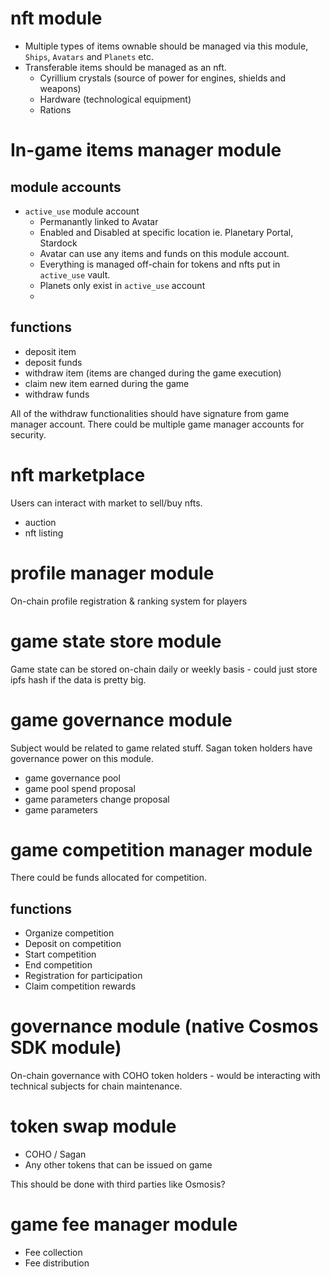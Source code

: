 # nft module

- Multiple types of items ownable should be managed via this module, `Ships`, `Avatars` and `Planets` etc.
- Transferable items should be managed as an nft.
    - Cyrillium crystals (source of power for engines, shields and weapons)
    - Hardware (technological equipment)
    - Rations

# In-game items manager module

## module accounts

- `active_use` module account
    - Permanantly linked to Avatar
    - Enabled and Disabled at specific location ie. Planetary Portal, Stardock
    - Avatar can use any items and funds on this module account. 
    - Everything is managed off-chain for tokens and nfts put in `active_use` vault.
    - Planets only exist in `active_use` account
    - 

## functions

- deposit item
- deposit funds
- withdraw item (items are changed during the game execution)
- claim new item earned during the game
- withdraw funds

All of the withdraw functionalities should have signature from game manager account.
There could be multiple game manager accounts for security.

# nft marketplace

Users can interact with market to sell/buy nfts.

- auction
- nft listing

# profile manager module

On-chain profile registration & ranking system for players

# game state store module

Game state can be stored on-chain daily or weekly basis - could just store ipfs hash if the data is pretty big.

# game governance module

Subject would be related to game related stuff.
Sagan token holders have governance power on this module.

- game governance pool
- game pool spend proposal
- game parameters change proposal
- game parameters

# game competition manager module

There could be funds allocated for competition.

## functions

- Organize competition
- Deposit on competition
- Start competition
- End competition
- Registration for participation
- Claim competition rewards

# governance module (native Cosmos SDK module)

On-chain governance with COHO token holders - would be interacting with technical subjects for chain maintenance.

# token swap module

- COHO / Sagan
- Any other tokens that can be issued on game

This should be done with third parties like Osmosis?

# game fee manager module

- Fee collection
- Fee distribution
